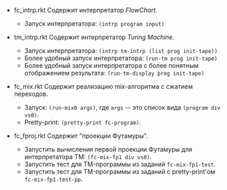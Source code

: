 * fc_intrp.rkt
  Содержит интерпретатор _FlowChart_.
  - Запуск интерпретатора: `(intrp program input)`

* tm_intrp.rkt
  Содержит интерпретатор _Turing Machine_.
  - Запуск интерпретатора: `(intrp tm-intrp (list prog init-tape))`
  - Более удобный запуск интерпретатора: `(run-tm prog init-tape)`
  - Более удобный запуск интерпретатора
    c более понятным отображением результата: `(run-tm-display prog init-tape)`

* fc_mix.rkt
  Содержит реализацию mix-алгоритма с сжатием переходов.
  - Запуск: `(run-mix0 args)`, где `args` -- это список
    вида `(program div vs0)`.
  - Pretty-print: `(pretty-print fc-program)`.

* fc_fproj.rkt
  Содержит "проекции Футамуры".
  - Запустить вычисления первой проекции Футамуры для интерпретатора TM: `(fc-mix-fp1 div vs0)`.
  - Запустить тест для TM-программы из заданий `fc-mix-fp1-test`.
  - Запустить тест для TM-программы из заданий с pretty-print'ом `fc-mix-fp1-test-pp`.

